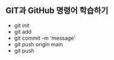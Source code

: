 ## GIT과 GitHub 명령어 학습하기
* git init
* git add
* git commit -m 'message'
* git push origin main
* git push